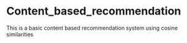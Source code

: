 # Content_based_recommendation
This is a basic content based recommendation system using cosine similarities 
